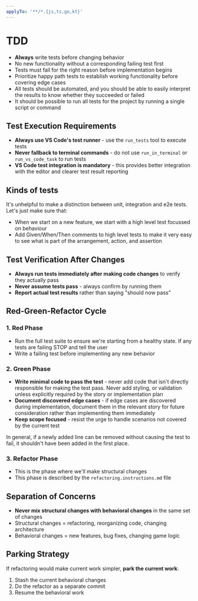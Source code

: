 ```yaml
---
applyTo: '**/*.{js,ts,go,kt}'
---
```


# TDD

- **Always** write tests before changing behavior
- No new functionality without a corresponding failing test first
- Tests must fail for the right reason before implementation begins
- Prioritize happy path tests to establish working functionality before covering
  edge cases
- All tests should be automated, and you should be able to easily interpret the results to know whether they succeeded or failed
- It should be possible to run all tests for the project by running a single script or command

## Test Execution Requirements

- **Always use VS Code's test runner** - use the `run_tests` tool to execute tests
- **Never fallback to terminal commands** - do not use `run_in_terminal` or `run_vs_code_task` to run tests
- **VS Code test integration is mandatory** - this provides better integration with the editor and clearer test result reporting

## Kinds of tests

It's unhelpful to make a distinction between unit, integration and e2e tests. Let's just make sure that:

- When we start on a new feature, we start with a high level test focussed on behaviour
- Add Given/When/Then comments to high level tests to make it very easy to see what is part of the arrangement, action, and assertion

## Test Verification After Changes

- **Always run tests immediately after making code changes** to verify they actually pass
- **Never assume tests pass** - always confirm by running them
- **Report actual test results** rather than saying "should now pass"

## Red-Green-Refactor Cycle

### 1. Red Phase

- Run the full test suite to ensure we're starting from a healthy state. If any tests are failing STOP and tell the user
- Write a failing test before implementing any new behavior

### 2. Green Phase

- **Write minimal code to pass the test** - never add code that isn't directly responsible for making the test pass. Never add styling, or validation unless explicitly required by the story or implementation plan
- **Document discovered edge cases** - if edge cases are discovered during implementation, document them in the relevant story for future consideration rather than implementing them immediately
- **Keep scope focused** - resist the urge to handle scenarios not covered by the current test

In general, if a newly added line can be removed without causing the test to fail, it shouldn't have been added in the first place.

### 3. Refactor Phase

- This is the phase where we'll make structural changes
- This phase is described by the `refactoring.instructions.md` file

## Separation of Concerns

- **Never mix structural changes with behavioral changes** in the same set of changes
- Structural changes = refactoring, reorganizing code, changing architecture
- Behavioral changes = new features, bug fixes, changing game logic

## Parking Strategy

If refactoring would make current work simpler, **park the current work**:

1. Stash the current behavioral changes
2. Do the refactor as a separate commit
3. Resume the behavioral work
